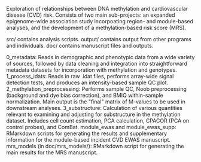 Exploration of relationships between DNA methylation and cardiovascular disease (CVD) risk. Consists of two main sub-projects: an expanded epigenome-wide association study incorpoating region- and module-based analyses, and the development of a methylation-based risk score (MRS).

src/ contains analysis scripts.
output/ contains output from other programs and individuals.
doc/ contains manuscript files and outputs.

0_metadata: Reads in demographic and phenotypic data from a wide variety of sources, followed by data cleaning and integration into straightforward metadata datasets for incorporation with methylation and genotypes.
1_process_idats: Reads in raw .idat files, performs array-wide signal detection tests, and produces an intensity-based sample QC plot.
2_methylation_preprocessing: Performs sample QC, Noob preprocessing (background and dye bias correction), and BMIQ within-sample normalization. Main output is the "final" matrix of M-values to be used in downstream analyses.
3_substructure: Calculation of various quantities relevant to examining and adjusting for substructure in the methylation dataset. Includes cell count estimation, PCA calculation, CPACOR (PCA on control probes), and ComBat.
module_ewas and module_ewas_supp: RMarkdown scripts for generating the results and supplementary information for the module-based incident CVD EWAS manuscript.
mrs_models (in doc/mrs_models/): RMarkdown script for generating the main results for the MRS manuscript.
